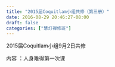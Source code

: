 ```yaml
---
title: "2015届Coquitlam小组共修（第三册）"
date: 2016-08-29 20:46:27-08:00
draft: false
categories: ["慧灯禅修班"]
---
```

2015届Coquitlam小组9月2日共修

内容 ：人身难得第一次课
